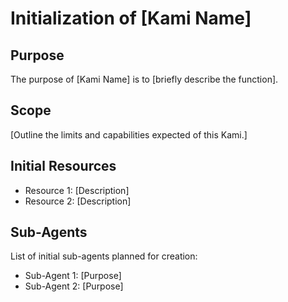 # Initialization of [Kami Name]

## Purpose
The purpose of [Kami Name] is to [briefly describe the function].

## Scope
[Outline the limits and capabilities expected of this Kami.]

## Initial Resources
- Resource 1: [Description]
- Resource 2: [Description]

## Sub-Agents
List of initial sub-agents planned for creation:

- Sub-Agent 1: [Purpose]
- Sub-Agent 2: [Purpose]
